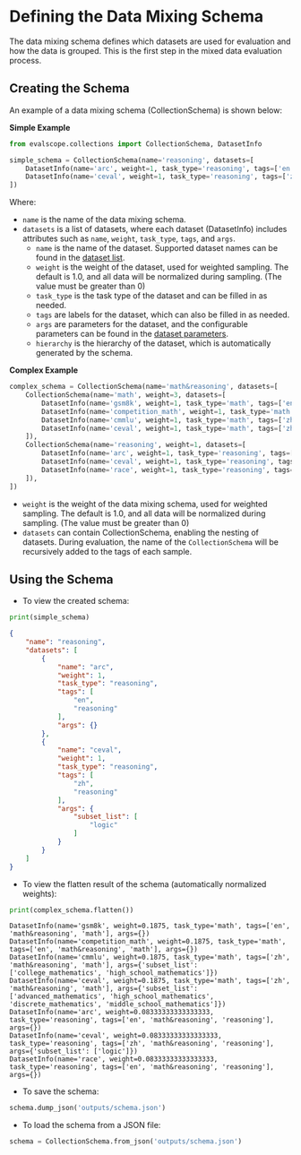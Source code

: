 # Defining the Data Mixing Schema

The data mixing schema defines which datasets are used for evaluation and how the data is grouped. This is the first step in the mixed data evaluation process.

## Creating the Schema

An example of a data mixing schema (CollectionSchema) is shown below:

**Simple Example**

```python
from evalscope.collections import CollectionSchema, DatasetInfo

simple_schema = CollectionSchema(name='reasoning', datasets=[
    DatasetInfo(name='arc', weight=1, task_type='reasoning', tags=['en']),
    DatasetInfo(name='ceval', weight=1, task_type='reasoning', tags=['zh'], args={'subset_list': ['logic']})
])
```
Where:
- `name` is the name of the data mixing schema.
- `datasets` is a list of datasets, where each dataset (DatasetInfo) includes attributes such as `name`, `weight`, `task_type`, `tags`, and `args`.
    - `name` is the name of the dataset. Supported dataset names can be found in the [dataset list](../../get_started/supported_dataset/llm.md).
    - `weight` is the weight of the dataset, used for weighted sampling. The default is 1.0, and all data will be normalized during sampling. (The value must be greater than 0)
    - `task_type` is the task type of the dataset and can be filled in as needed.
    - `tags` are labels for the dataset, which can also be filled in as needed.
    - `args` are parameters for the dataset, and the configurable parameters can be found in the [dataset parameters](../../get_started/parameters.md#dataset-parameters).
    - `hierarchy` is the hierarchy of the dataset, which is automatically generated by the schema.

**Complex Example**

```python
complex_schema = CollectionSchema(name='math&reasoning', datasets=[
    CollectionSchema(name='math', weight=3, datasets=[
        DatasetInfo(name='gsm8k', weight=1, task_type='math', tags=['en']),
        DatasetInfo(name='competition_math', weight=1, task_type='math', tags=['en']),
        DatasetInfo(name='cmmlu', weight=1, task_type='math', tags=['zh'], args={'subset_list': ['college_mathematics', 'high_school_mathematics']}),
        DatasetInfo(name='ceval', weight=1, task_type='math', tags=['zh'], args={'subset_list': ['advanced_mathematics', 'high_school_mathematics', 'discrete_mathematics', 'middle_school_mathematics']}),
    ]),
    CollectionSchema(name='reasoning', weight=1, datasets=[
        DatasetInfo(name='arc', weight=1, task_type='reasoning', tags=['en']),
        DatasetInfo(name='ceval', weight=1, task_type='reasoning', tags=['zh'], args={'subset_list': ['logic']}),
        DatasetInfo(name='race', weight=1, task_type='reasoning', tags=['en']),
    ]),
])
```
- `weight` is the weight of the data mixing schema, used for weighted sampling. The default is 1.0, and all data will be normalized during sampling. (The value must be greater than 0)
- `datasets` can contain CollectionSchema, enabling the nesting of datasets. During evaluation, the name of the `CollectionSchema` will be recursively added to the tags of each sample.

## Using the Schema

- To view the created schema:

```python
print(simple_schema)
```
```json
{
    "name": "reasoning",
    "datasets": [
        {
            "name": "arc",
            "weight": 1,
            "task_type": "reasoning",
            "tags": [
                "en",
                "reasoning"
            ],
            "args": {}
        },
        {
            "name": "ceval",
            "weight": 1,
            "task_type": "reasoning",
            "tags": [
                "zh",
                "reasoning"
            ],
            "args": {
                "subset_list": [
                    "logic"
                ]
            }
        }
    ]
}
```

- To view the flatten result of the schema (automatically normalized weights):

```python
print(complex_schema.flatten())
```
```text
DatasetInfo(name='gsm8k', weight=0.1875, task_type='math', tags=['en', 'math&reasoning', 'math'], args={})
DatasetInfo(name='competition_math', weight=0.1875, task_type='math', tags=['en', 'math&reasoning', 'math'], args={})
DatasetInfo(name='cmmlu', weight=0.1875, task_type='math', tags=['zh', 'math&reasoning', 'math'], args={'subset_list': ['college_mathematics', 'high_school_mathematics']})
DatasetInfo(name='ceval', weight=0.1875, task_type='math', tags=['zh', 'math&reasoning', 'math'], args={'subset_list': ['advanced_mathematics', 'high_school_mathematics', 'discrete_mathematics', 'middle_school_mathematics']})
DatasetInfo(name='arc', weight=0.08333333333333333, task_type='reasoning', tags=['en', 'math&reasoning', 'reasoning'], args={})
DatasetInfo(name='ceval', weight=0.08333333333333333, task_type='reasoning', tags=['zh', 'math&reasoning', 'reasoning'], args={'subset_list': ['logic']})
DatasetInfo(name='race', weight=0.08333333333333333, task_type='reasoning', tags=['en', 'math&reasoning', 'reasoning'], args={})
```

- To save the schema:

```python
schema.dump_json('outputs/schema.json')
```

- To load the schema from a JSON file:

```python
schema = CollectionSchema.from_json('outputs/schema.json')
```

